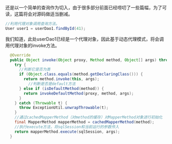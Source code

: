 还是以一个简单的查询作为切入，由于很多部分前面已经唠叨了一些篇幅，为了可读，这篇将会对源码做适当删减。

```java
//利用代理对象调用查询方法。
User user1 = userDao1.findById(41);
```

我们知道，此处userDao1已经是一个代理对象，因此基于动态代理模式，将会调用代理对象的invoke方法。

```java
  @Override
  public Object invoke(Object proxy, Method method, Object[] args) throws Throwable {
    try {
      //判断它是否为类
      if (Object.class.equals(method.getDeclaringClass())) {
        return method.invoke(this, args);
          //判断是否是default方法
      } else if (isDefaultMethod(method)) {
        return invokeDefaultMethod(proxy, method, args);
      }
    } catch (Throwable t) {
      throw ExceptionUtil.unwrapThrowable(t);
    }
    //通过cachedMapperMethod（对method的缓存）对MapperMethod对象进行初始化
    final MapperMethod mapperMethod = cachedMapperMethod(method);
    //执行execute方法，将sqlSession和当前运行的参数传入
    return mapperMethod.execute(sqlSession, args);
  }
```

